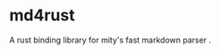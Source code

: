 # md4rust

A rust binding library for mity's fast markdown parser [](https://github.com/mity/md4c).
